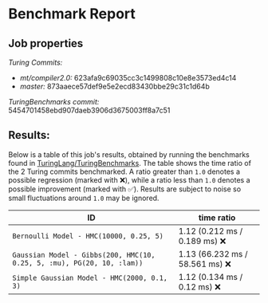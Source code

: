 # Benchmark Report

## Job properties

*Turing Commits:*
- *mt/compiler2.0:* 623afa9c69035cc3c1499808c10e8e3573ed4c14
- *master:* 873aaece57def9e5e2ecd83430bbe29c31c1d64b

*TuringBenchmarks commit:* 5454701458ebd907daeb3906d3675003ff8a7c51

## Results:

Below is a table of this job's results, obtained by running the benchmarks found in
[TuringLang/TuringBenchmarks](https://github.com/TuringLang/TuringBenchmarks). The table shows the time ratio of the 2 Turing commits benchmarked. A ratio greater than `1.0` denotes a possible regression (marked with :x:), while a ratio less than `1.0` denotes a possible improvement (marked with :white_check_mark:). Results are subject to noise so small fluctuations around `1.0` may be ignored.

| ID | time ratio |
|----|------------|
`Bernoulli Model - HMC(10000, 0.25, 5)` | 1.12 (0.212 ms / 0.189 ms)  :x: |
`Gaussian Model - Gibbs(200, HMC(10, 0.25, 5, :mu), PG(20, 10, :lam))` | 1.13 (66.232 ms / 58.561 ms)  :x: |
`Simple Gaussian Model - HMC(2000, 0.1, 3)` | 1.12 (0.134 ms / 0.12 ms)  :x: |


